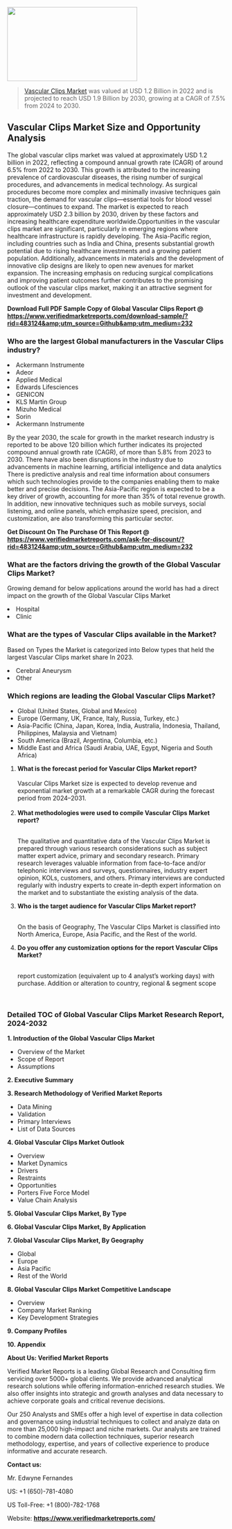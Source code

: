<img src="https://ffe5etoiles.com/wp-content/uploads/2024/12/MST1-300x171.png" alt="" width="300" height="171" class="alignnone size-medium wp-image-20088" /><blockquote><p><p><a href="https://www.verifiedmarketreports.com/download-sample/?rid=483124&utm_source=Github&utm_medium=232" target="_blank">Vascular Clips Market</a> was valued at USD 1.2 Billion in 2022 and is projected to reach USD 1.9 Billion by 2030, growing at a CAGR of 7.5% from 2024 to 2030.</p></blockquote><p><h2>Vascular Clips Market Size and Opportunity Analysis</h2>The global vascular clips market was valued at approximately USD 1.2 billion in 2022, reflecting a compound annual growth rate (CAGR) of around 6.5% from 2022 to 2030. This growth is attributed to the increasing prevalence of cardiovascular diseases, the rising number of surgical procedures, and advancements in medical technology. As surgical procedures become more complex and minimally invasive techniques gain traction, the demand for vascular clips—essential tools for blood vessel closure—continues to expand. The market is expected to reach approximately USD 2.3 billion by 2030, driven by these factors and increasing healthcare expenditure worldwide.Opportunities in the vascular clips market are significant, particularly in emerging regions where healthcare infrastructure is rapidly developing. The Asia-Pacific region, including countries such as India and China, presents substantial growth potential due to rising healthcare investments and a growing patient population. Additionally, advancements in materials and the development of innovative clip designs are likely to open new avenues for market expansion. The increasing emphasis on reducing surgical complications and improving patient outcomes further contributes to the promising outlook of the vascular clips market, making it an attractive segment for investment and development.</p><p class=""><strong>Download Full PDF Sample Copy of Global Vascular Clips Report @ <a href="https://www.verifiedmarketreports.com/download-sample/?rid=483124&amp;utm_source=Github&amp;utm_medium=232" target="_blank">https://www.verifiedmarketreports.com/download-sample/?rid=483124&amp;utm_source=Github&amp;utm_medium=232</a></strong></p><h3 id="" class="">Who are the largest Global manufacturers in the Vascular Clips industry?</h3><p><li>Ackermann Instrumente</li><li> Adeor</li><li> Applied Medical</li><li> Edwards Lifesciences</li><li> GENICON</li><li> KLS Martin Group</li><li> Mizuho Medical</li><li> Sorin</li><li> Ackermann Instrumente</li></p><div class=""><div class="" dir="" data-message-author-role="" data-message-id="" data-message-model-slug=""><div class=""><div class=""><div class=""><div class="" dir="" data-message-author-role="" data-message-id="" data-message-model-slug=""><div class=""><div class=""><p>By the year 2030, the scale for growth in the market research industry is reported to be above 120 billion which further indicates its projected compound annual growth rate (CAGR), of more than 5.8% from 2023 to 2030. There have also been disruptions in the industry due to advancements in machine learning, artificial intelligence and data analytics There is predictive analysis and real time information about consumers which such technologies provide to the companies enabling them to make better and precise decisions. The Asia-Pacific region is expected to be a key driver of growth, accounting for more than 35% of total revenue growth. In addition, new innovative techniques such as mobile surveys, social listening, and online panels, which emphasize speed, precision, and customization, are also transforming this particular sector.</p><p><strong>Get Discount On The Purchase Of This Report @&nbsp; <a href="https://www.verifiedmarketreports.com/ask-for-discount/?rid=483124&amp;utm_source=Github&amp;utm_medium=232" target="_blank">https://www.verifiedmarketreports.com/ask-for-discount/?rid=483124&amp;utm_source=Github&amp;utm_medium=232</a></strong></p></div></div></div></div></div></div></div></div><h3 id="" class="">What are the factors driving the growth of the Global Vascular Clips Market?</h3><p id="" class="">Growing demand for below applications around the world has had a direct impact on the growth of the Global Vascular Clips Market</p><p id="" class=""><li>Hospital</li><li> Clinic</li></p><h3 id="" class="">What are the types of Vascular Clips available in the Market?</h3><p id="" class="">Based on Types the Market is categorized into Below types that held the largest Vascular Clips market share In 2023.</p><p id="" class=""><li>Cerebral Aneurysm</li><li> Other</li></p><h3 id="" class="">Which regions are leading the Global Vascular Clips Market?</h3><ul><li>Global (United States, Global and Mexico)</li><li>Europe (Germany, UK, France, Italy, Russia, Turkey, etc.)</li><li>Asia-Pacific (China, Japan, Korea, India, Australia, Indonesia, Thailand, Philippines, Malaysia and Vietnam)</li><li>South America (Brazil, Argentina, Columbia, etc.)</li><li>Middle East and Africa (Saudi Arabia, UAE, Egypt, Nigeria and South Africa)</li></ul><p><ol><li><strong>What is the forecast period for Vascular Clips Market report?<br /></strong><br /><span data-sheets-root="1" data-sheets-value="{&quot;1&quot;:2,&quot;2&quot;:&quot;XXXX size is expected to develop revenue and exponential market growth at a remarkable CAGR during the forecast period from 2024&ndash;2030.&quot;}" data-sheets-userformat="{&quot;2&quot;:12674,&quot;4&quot;:{&quot;1&quot;:2,&quot;2&quot;:16776960},&quot;10&quot;:2,&quot;11&quot;:0,&quot;15&quot;:&quot;Arial&quot;,&quot;16&quot;:12}">Vascular Clips Market size is expected to develop revenue and exponential market growth at a remarkable CAGR during the forecast period from 2024&ndash;2031.</span><br /><br /></li><li><strong>What methodologies were used to compile Vascular Clips Market report?<br /><br /></strong><p>The qualitative and quantitative data of the&nbsp;Vascular Clips Market is prepared through various research considerations such as subject matter expert advice, primary and secondary research. Primary research leverages valuable information from face-to-face and/or telephonic interviews and surveys, questionnaires, industry expert opinion, KOLs, customers, and others. Primary interviews are conducted regularly with industry experts to create in-depth expert information on the market and to substantiate the existing analysis of the data.&nbsp;</p></li><li><strong>Who is the target audience for Vascular Clips Market report?<br /><br /></strong><p>On the basis of Geography, The&nbsp;Vascular Clips Market is classified into North America, Europe, Asia Pacific, and the Rest of the world.</p></li><li><strong>Do you offer any customization options for the report Vascular Clips Market?<br /><br /></strong><p>report customization (equivalent up to 4 analyst&rsquo;s working days) with purchase. Addition or alteration to country, regional &amp; segment scope</p><p>&nbsp;</p></li></ol></p><h3 id="" class="">Detailed TOC of Global Vascular Clips Market Research Report, 2024-2032</h3><p id="" class=""><strong>1. Introduction of the Global Vascular Clips Market</strong></p><ul><li>Overview of the Market</li><li>Scope of Report</li><li>Assumptions</li></ul><p id="" class=""><strong>2. Executive Summary</strong></p><p id="" class=""><strong>3. Research Methodology of&nbsp;Verified Market Reports</strong></p><ul><li>Data Mining</li><li>Validation</li><li>Primary Interviews</li><li>List of Data Sources</li></ul><p id="" class=""><strong>4. Global Vascular Clips Market Outlook</strong></p><ul><li>Overview</li><li>Market Dynamics</li><li>Drivers</li><li>Restraints</li><li>Opportunities</li><li>Porters Five Force Model</li><li>Value Chain Analysis</li></ul><p id="" class=""><strong>5. Global Vascular Clips Market, By&nbsp;Type</strong></p><p id="" class=""><strong>6. Global Vascular Clips Market, By Application</strong></p><p id="" class=""><strong>7. Global Vascular Clips Market, By Geography</strong></p><ul><li>Global</li><li>Europe</li><li>Asia Pacific</li><li>Rest of the World</li></ul><p id="" class=""><strong>8. Global Vascular Clips Market Competitive Landscape</strong></p><ul><li>Overview</li><li>Company Market Ranking</li><li>Key Development Strategies</li></ul><p id="" class=""><strong>9. Company Profiles</strong></p><p id="" class=""><strong>10. Appendix</strong></p><p id="" class=""><strong>About Us: Verified Market Reports</strong></p><p id="" class="">Verified Market Reports is a leading Global Research and Consulting firm servicing over 5000+ global clients. We provide advanced analytical research solutions while offering information-enriched research studies. We also offer insights into strategic and growth analyses and data necessary to achieve corporate goals and critical revenue decisions.</p><p id="" class="">Our 250 Analysts and SMEs offer a high level of expertise in data collection and governance using industrial techniques to collect and analyze data on more than 25,000 high-impact and niche markets. Our analysts are trained to combine modern data collection techniques, superior research methodology, expertise, and years of collective experience to produce informative and accurate research.</p><p id="" class=""><strong>Contact us:</strong></p><p id="" class="">Mr. Edwyne Fernandes</p><p id="" class="">US: +1 (650)-781-4080</p><p id="" class="">US Toll-Free: +1 (800)-782-1768</p><p id="" class="">Website: <a target="" data-test-app-aware-link=""><strong>https://www.verifiedmarketreports.com/</strong></a></p>
